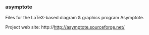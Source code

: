 ### asymptote

Files for the LaTeX-based diagram & graphics program Asymptote.

Project web site: http://http://asymptote.sourceforge.net/
